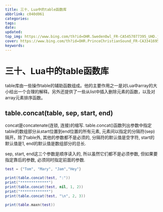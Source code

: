 ```yaml
---
title: 三十、Lua中的table函数库
abbrlink: c040d061
categories: 
tags: 
date: 
updated: 
top_img: https://www.bing.com/th?id=OHR.SwedenOwl_FR-CA5457077395_UHD.jpg
cover: https://www.bing.com/th?id=OHR.PrinceChristianSound_FR-CA3341695830_UHD.jpg
keywords: 
---
```

# 三十、Lua中的table函数库

table库由一些操作table的辅助函数组成。他的主要作用之一是对Lua中array的大小给出一个合理的解释。另外还提供了一些从list中插入删除元素的函数，以及对array元素排序函数。

## table.concat(table, sep, start, end)

concat是concatenate(连锁, 连接)的缩写. table.concat()函数列出参数中指定table的数组部分从start位置到end位置的所有元素, 元素间以指定的分隔符(sep)隔开。除了table外, 其他的参数都不是必须的, 分隔符的默认值是空字符, start的默认值是1, end的默认值是数组部分的总长.

sep, start, end这三个参数是顺序读入的, 所以虽然它们都不是必须参数, 但如果要指定靠后的参数, 必须同时指定前面的参数.

```lua
test = {"Tom", "Mary", "Jam","Hey"}

print(table.concat(test, ":"))
print("*************")
print(table.concat(test, nil, 1, 2))
print("*************")
print(table.concat(test, "\n", 2, 3))

print(table.maxn(test))
```